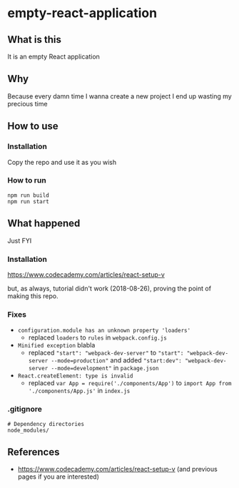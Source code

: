 # empty-react-application

## What is this
It is an empty React application

## Why
Because every damn time I wanna create a new project I end up wasting my precious time

## How to use
### Installation
Copy the repo and use it as you wish
### How to run
```
npm run build
npm run start
```

## What happened
Just FYI

### Installation
https://www.codecademy.com/articles/react-setup-v

but, as always, tutorial didn't work (2018-08-26), proving the point of making this repo.

### Fixes
- `configuration.module has an unknown property 'loaders'`
  - replaced `loaders` to `rules` in `webpack.config.js`
- `Minified exception` blabla
  - replaced `"start": "webpack-dev-server"` to `"start": "webpack-dev-server --mode=production"` and added `"start:dev": "webpack-dev-server --mode=development"` in `package.json`
- `React.createElement: type is invalid`
  - replaced `var App = require('./components/App')` to `import App from './components/App.js'` in `index.js`

### .gitignore
```
# Dependency directories
node_modules/
```

## References
- https://www.codecademy.com/articles/react-setup-v (and previous pages if you are interested)
